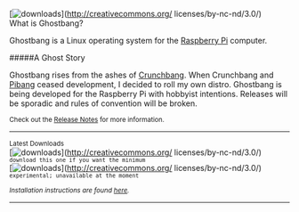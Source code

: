 [![downloads](https://avatars2.githubusercontent.com/u/13507880?v=3&s=50)](http://creativecommons.org/
    licenses/by-nc-nd/3.0/)  
What is Ghostbang?

Ghostbang is a Linux operating system for the [Raspberry Pi](https://www.raspberrypi.org/) computer.

#####A Ghost Story

Ghostbang rises from the ashes of [Crunchbang](http://crunchbang.org/). When Crunchbang and [Pibang](http://pibanglinux.com/) ceased development, I decided to roll my own distro. Ghostbang is being developed for the Raspberry Pi with hobbyist intentions. Releases will be sporadic and rules of convention will be broken. 

<sub>Check out the [Release Notes](https://github.com/ghostbang/linux/blob/master/releases.md) for more information.</sub>

---
<sup>Latest Downloads</sup>  
[![downloads](https://img.shields.io/badge/vanilla-2015.08.07-0EBFE9.svg)](http://creativecommons.org/
    licenses/by-nc-nd/3.0/) <sup>```download this one if you want the minimum```</sup>  
[![downloads](https://img.shields.io/badge/dragon%20fruit-in%20development-ff69b4.svg)](http://creativecommons.org/
    licenses/by-nc-nd/3.0/) <sup>```experimental; unavailable at the moment```</sup>    

<sub><i>Installation instructions are found [here](http://www.sudo.ws/). </i></sub>

---
